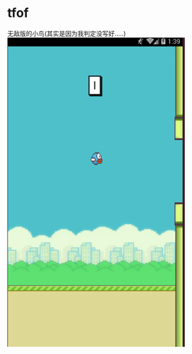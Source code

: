 # tfof
无敌版的小鸟(其实是因为我判定没写好.....)
![image](https://github.com/pengjiaqii/tfof/blob/master/flying.gif)
